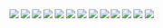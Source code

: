 <img src="https://img.shields.io/badge/json-000000?style=for-the-badge&logo=json&logoColor=white">
<img src="https://img.shields.io/badge/apachetomcat-F8DC75?style=for-the-badge&logo=apachetomcat&logoColor=white">
<img src="https://img.shields.io/badge/HTML5-E34F26?style=for-the-badge&logo=HTML5&logoColor=white">
<img src="https://img.shields.io/badge/CSS3-1572B6?style=for-the-badge&logo=CSS3&logoColor=white">
<img src="https://img.shields.io/badge/JavaScript-F7DF1E?style=for-the-badge&logo=JavaScript&logoColor=white">
<img src="https://img.shields.io/badge/jQuery-0769AD?style=for-the-badge&logo=jQuery&logoColor=white">
<img src="https://img.shields.io/badge/MySQL-4479A1?style=for-the-badge&logo=MySQL&logoColor=white">
<img src="https://img.shields.io/badge/Spring-6DB33F?style=for-the-badge&logo=Spring&logoColor=white">

<img src="https://img.shields.io/badge/MyBatis-F80000?style=for-the-badge&logo=MyBatis&logoColor=white">
<img src="https://img.shields.io/badge/Jsp-e76f00?style=for-the-badge&logo=Jsp&logoColor=white"> 
<img src="https://img.shields.io/badge/Ajax-2c83b9?style=for-the-badge&logo=Ajax&logoColor=white"> 
<img src="https://img.shields.io/badge/java-007396?style=for-the-badge&logo=java&logoColor=white"> 
<img src="https://img.shields.io/badge/fontawesome-339AF0?style=for-the-badge&logo=fontawesome&logoColor=white">

